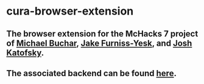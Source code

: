 # cura-browser-extension

## The browser extension for the McHacks 7 project of [Michael Buchar](https://github.com/michaelbuchar), [Jake Furniss-Yesk](https://github.com/jakefyesk), and [Josh Katofsky](https://github.com/jkatofsky).

## The associated backend can be found [here](https://github.com/jkatofsky/cura-backend).
